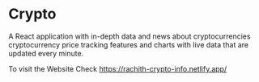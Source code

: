 # Crypto
A React application with in-depth data and news about cryptocurrencies
cryptocurrency price tracking features and charts with live data that are updated every
minute.

To visit the Website Check
https://rachith-crypto-info.netlify.app/
